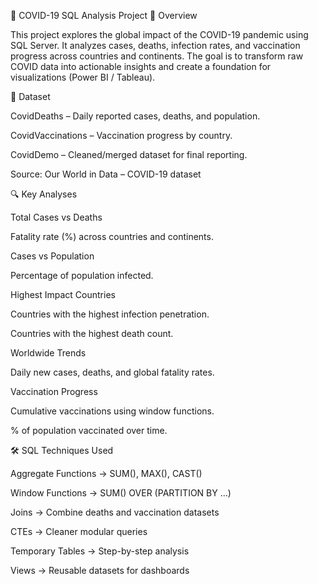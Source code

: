🦠 COVID-19 SQL Analysis Project
📌 Overview

This project explores the global impact of the COVID-19 pandemic using SQL Server. It analyzes cases, deaths, infection rates, and vaccination progress across countries and continents. The goal is to transform raw COVID data into actionable insights and create a foundation for visualizations (Power BI / Tableau).

📂 Dataset

CovidDeaths – Daily reported cases, deaths, and population.

CovidVaccinations – Vaccination progress by country.

CovidDemo – Cleaned/merged dataset for final reporting.

Source: Our World in Data – COVID-19 dataset

🔍 Key Analyses

Total Cases vs Deaths

Fatality rate (%) across countries and continents.

Cases vs Population

Percentage of population infected.

Highest Impact Countries

Countries with the highest infection penetration.

Countries with the highest death count.

Worldwide Trends

Daily new cases, deaths, and global fatality rates.

Vaccination Progress

Cumulative vaccinations using window functions.

% of population vaccinated over time.

🛠️ SQL Techniques Used

Aggregate Functions → SUM(), MAX(), CAST()

Window Functions → SUM() OVER (PARTITION BY ...)

Joins → Combine deaths and vaccination datasets

CTEs → Cleaner modular queries

Temporary Tables → Step-by-step analysis

Views → Reusable datasets for dashboards
